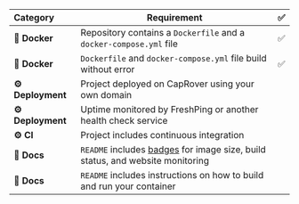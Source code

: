 |  Category  | Requirement                                                                                          | ✅ |
|:---------- |------------------------------------------------------------------------------------------------------|:-:|
| **🐳 Docker** | Repository contains a `Dockerfile` and a `docker-compose.yml` file                                | ✅ |
| **🐳 Docker** | `Dockerfile` and `docker-compose.yml` file build without error                                     | ✅ |
| **⚙️ Deployment** | Project deployed on CapRover using your own domain | |                                           |   |
| **⚙️ Deployment** | Uptime monitored by FreshPing or another health check service |
| **⚙️ CI**   | Project includes continuous integration  | |
| **📝 Docs**  | `README` includes [badges](https://shields.io) for image size, build status, and website monitoring |   |
| **📝 Docs**  | `README` includes instructions on how to build and run your container                               |   |